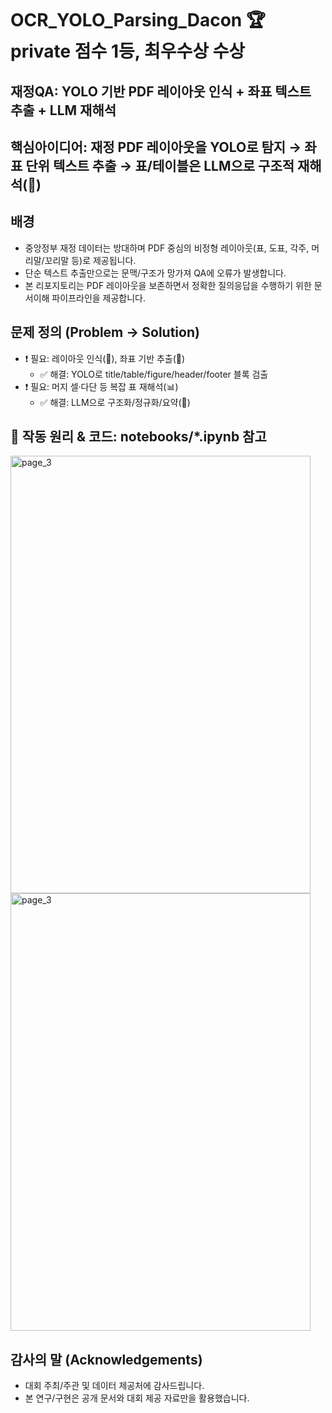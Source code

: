 # OCR_YOLO_Parsing_Dacon 🏆 private 점수 1등, 최우수상 수상

## 재정QA: YOLO 기반 PDF 레이아웃 인식 + 좌표 텍스트 추출 + LLM 재해석
## 핵심아이디어: 재정 PDF 레이아웃을 YOLO로 탐지 → 좌표 단위 텍스트 추출 → 표/테이블은 LLM으로 구조적 재해석(🧠)

## 배경

- 중앙정부 재정 데이터는 방대하며 PDF 중심의 비정형 레이아웃(표, 도표, 각주, 머리말/꼬리말 등)로 제공됩니다.
- 단순 텍스트 추출만으로는 문맥/구조가 망가져 QA에 오류가 발생합니다.
- 본 리포지토리는 PDF 레이아웃을 보존하면서 정확한 질의응답을 수행하기 위한 문서이해 파이프라인을 제공합니다.

## 문제 정의 (Problem → Solution)
- ❗️ 필요: 레이아웃 인식(🔎), 좌표 기반 추출(📐)
  - ✅ 해결: YOLO로 title/table/figure/header/footer 블록 검출
- ❗️ 필요: 머지 셀·다단 등 복잡 표 재해석(📊)
  - ✅ 해결: LLM으로 구조화/정규화/요약(🧠)

## 📓 작동 원리 & 코드: notebooks/*.ipynb 참고

<img width="480" height="700" alt="page_3" src="https://github.com/user-attachments/assets/23420425-c5ec-4136-b557-a894a60ac5ba" />
<img width="480" height="700" alt="page_3" src="https://github.com/user-attachments/assets/02b60482-1cfd-4a91-9736-e1467942c6e2" />



## 감사의 말 (Acknowledgements)

- 대회 주최/주관 및 데이터 제공처에 감사드립니다.
- 본 연구/구현은 공개 문서와 대회 제공 자료만을 활용했습니다.
